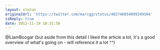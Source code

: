 ```yaml
---
layout: status
originalUrl: 'https://twitter.com/marcgg/status/402746054099349504'
isReply: true
date: 2013-11-19 10:31:56
---
```


@LiamBoogar (but aside from this detail I liked the article a lot, it's a good overview of what's going on - will reference it a lot ^^)
